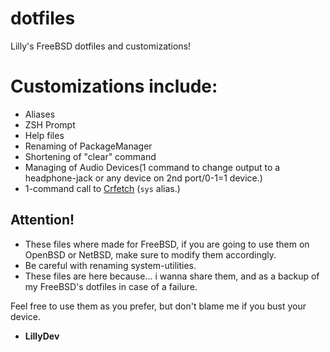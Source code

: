 # dotfiles
Lilly's FreeBSD dotfiles and customizations!

# Customizations include:
- Aliases
- ZSH Prompt
- Help files
- Renaming of PackageManager
- Shortening of "clear" command
- Managing of Audio Devices(1 command to change output to a headphone-jack or any device on 2nd port/0-1=1 device.)
- 1-command call to [Crfetch](https://github.com/Izder456/crfetch) (`sys` alias.)

## Attention!
- These files where made for FreeBSD, if you are going to use them on OpenBSD or NetBSD, make sure to modify them accordingly.
- Be careful with renaming system-utilities.
- These files are here because... i wanna share them, and as a backup of my FreeBSD's dotfiles in case of a failure.

Feel free to use them as you prefer, but don't blame me if you bust your device.

- **LillyDev**

